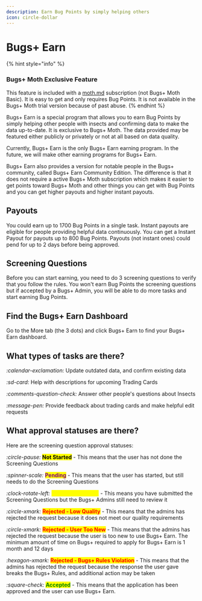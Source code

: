 ```yaml
---
description: Earn Bug Points by simply helping others
icon: circle-dollar
---
```


# Bugs+ Earn

{% hint style="info" %}
### Bugs+ Moth Exclusive Feature

This feature is included with a [moth.md](../gameplay/moth.md "mention") subscription (not Bugs+ Moth Basic). It is easy to get and only requires Bug Points. It is not available in the Bugs+ Moth trial version because of past abuse.
{% endhint %}

Bugs+ Earn is a special program that allows you to earn Bug Points by simply helping other people with insects and confirming data to make the data up-to-date. It is exclusive to Bugs+ Moth. The data provided may be featured either publicly or privately or not at all based on data quality.

Currently, Bugs+ Earn is the only Bugs+ Earn earning program. In the future, we will make other earning programs for Bugs+ Earn.

Bugs+ Earn also provides a version for notable people in the Bugs+ community, called Bugs+ Earn Community Edition. The difference is that it does not require a active Bugs+ Moth subscription which makes it easier to get points toward Bugs+ Moth and other things you can get with Bug Points and you can get higher payouts and higher instant payouts.

## Payouts

You could earn up to 1700 Bug Points in a single task. Instant payouts are eligible for people providing helpful data continuously. You can get a Instant Payout for payouts up to 800 Bug Points. Payouts (not instant ones) could pend for up to 2 days before being approved.

## Screening Questions

Before you can start earning, you need to do 3 screening questions to verify that you follow the rules. You won't earn Bug Points the screening questions but if accepted by a Bugs+ Admin, you will be able to do more tasks and start earning Bug Points.

## Find the Bugs+ Earn Dashboard

Go to the More tab (the 3 dots) and click Bugs+ Earn to find your Bugs+ Earn dashboard.

## What types of tasks are there?

<i class="fa-calendar-exclamation">:calendar-exclamation:</i> Update outdated data, and confirm existing data

<i class="fa-sd-card">:sd-card:</i> Help with descriptions for upcoming Trading Cards

<i class="fa-comments-question-check">:comments-question-check:</i> Answer other people's questions about Insects

<i class="fa-message-pen">:message-pen:</i> Provide feedback about trading cards and make helpful edit requests

## What approval statuses are there?

Here are the screening question approval statuses:

<i class="fa-circle-pause">:circle-pause:</i> <mark style="color:$info;">**Not Started**</mark> - This means that the user has not done the Screening Questions

<i class="fa-spinner-scale">:spinner-scale:</i> <mark style="color:purple;">**Pending**</mark> - This means that the user has started, but still needs to do the Screening Questions

<i class="fa-clock-rotate-left">:clock-rotate-left:</i> <mark style="color:yellow;">**Review Requested**</mark> - This means you have submitted the Screening Questions but the Bugs+ Admins still need to review it

<i class="fa-circle-xmark">:circle-xmark:</i> <mark style="color:red;">**Rejected - Low Quality**</mark> - This means that the admins has rejected the request because it does not meet our quality requirements

<i class="fa-circle-xmark">:circle-xmark:</i> <mark style="color:red;">**Rejected - User Too New**</mark> - This means that the admins has rejected the request because the user is too new to use Bugs+ Earn. The minimum amount of time on Bugs+ required to apply for Bugs+ Earn is 1 month and 12 days

<i class="fa-hexagon-xmark">:hexagon-xmark:</i> <mark style="color:red;">**Rejected - Bugs+ Rules Violation**</mark> - This means that the admins has rejected the request because the response the user gave breaks the Bugs+ Rules, and additional action may be taken

<i class="fa-square-check">:square-check:</i> <mark style="color:green;">**Accepted**</mark> - This means that the application has been approved and the user can use Bugs+ Earn.
